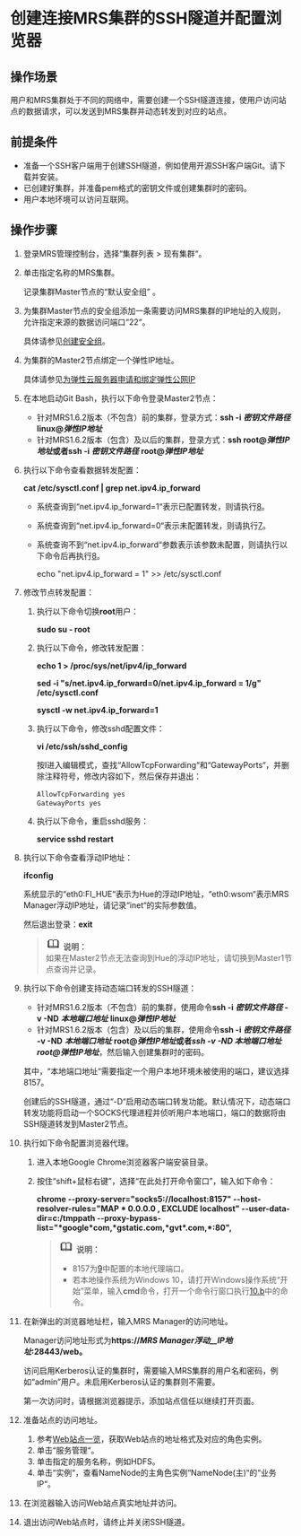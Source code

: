 # 创建连接MRS集群的SSH隧道并配置浏览器<a name="ZH-CN_TOPIC_0173178930"></a>

## 操作场景<a name="s4a7e0d6307154cbf9d34b23018da2c34"></a>

用户和MRS集群处于不同的网络中，需要创建一个SSH隧道连接，使用户访问站点的数据请求，可以发送到MRS集群并动态转发到对应的站点。

## 前提条件<a name="s843ccc0a68604f93818fce6344af36fc"></a>

-   准备一个SSH客户端用于创建SSH隧道，例如使用开源SSH客户端Git。请下载并安装。
-   已创建好集群，并准备pem格式的密钥文件或创建集群时的密码。
-   用户本地环境可以访问互联网。

## 操作步骤<a name="seb617a071f984232a97e461b5bfffe08"></a>

1.  登录MRS管理控制台，选择“集群列表  \>  现有集群“。
2.  单击指定名称的MRS集群。

    记录集群Master节点的“默认安全组” 。

3.  为集群Master节点的安全组添加一条需要访问MRS集群的IP地址的入规则，允许指定来源的数据访问端口“22“。

    具体请参见[创建安全组](https://support.huaweicloud.com/usermanual-vpc/zh-cn_topic_0013748715.html)。

4.  为集群的Master2节点绑定一个弹性IP地址。

    具体请参见[为弹性云服务器申请和绑定弹性公网IP](https://support.huaweicloud.com/usermanual-vpc/zh-cn_topic_0013748738.html)

5.  在本地启动Git Bash，执行以下命令登录Master2节点：
    -   针对MRS1.6.2版本（不包含）前的集群，登录方式：**ssh -i** _**密钥文件路径**_ **linux@**_**弹性IP地址**_
    -   针对MRS1.6.2版本（包含）及以后的集群，登录方式：**ssh root@_弹性IP地址_**或者**ssh -i** _**密钥文件路径**_ **root@**_**弹性IP地址**_

6.  执行以下命令查看数据转发配置：

    **cat /etc/sysctl.conf | grep net.ipv4.ip\_forward**

    -   系统查询到“net.ipv4.ip\_forward=1“表示已配置转发，则请执行[8](#l443dc566475c459399c4e15787485276)。
    -   系统查询到“net.ipv4.ip\_forward=0“表示未配置转发，则请执行[7](#l116ba5c37fe940bc8218c6e3989bfa2a)。
    -   系统查询不到“net.ipv4.ip\_forward“参数表示该参数未配置，则请执行以下命令后再执行[8](#l443dc566475c459399c4e15787485276)。

        echo "net.ipv4.ip\_forward = 1" \>\> /etc/sysctl.conf

7.  <a name="l116ba5c37fe940bc8218c6e3989bfa2a"></a>修改节点转发配置：
    1.  执行以下命令切换**root**用户：

        **sudo su - root**

    2.  执行以下命令，修改转发配置：

        **echo 1 \> /proc/sys/net/ipv4/ip\_forward**

        **sed -i "s/net.ipv4.ip\_forward=0/net.ipv4.ip\_forward = 1/g" /etc/sysctl.conf**

        **sysctl -w net.ipv4.ip\_forward=1**

    3.  执行以下命令，修改sshd配置文件：

        **vi /etc/ssh/sshd\_config**

        按I进入编辑模式，查找“AllowTcpForwarding“和“GatewayPorts“，并删除注释符号，修改内容如下，然后保存并退出：

        ```
        AllowTcpForwarding yes
        GatewayPorts yes
        ```

    4.  执行以下命令，重启sshd服务：

        **service sshd restart**

8.  <a name="l443dc566475c459399c4e15787485276"></a>执行以下命令查看浮动IP地址：

    **ifconfig**

    系统显示的“eth0:FI\_HUE“表示为Hue的浮动IP地址，“eth0:wsom“表示MRS Manager浮动IP地址，请记录“inet“的实际参数值。

    然后退出登录：**exit**

    >![](public_sys-resources/icon-note.gif) **说明：**   
    >如果在Master2节点无法查询到Hue的浮动IP地址，请切换到Master1节点查询并记录。  

9.  <a name="lcf3e5d4b24e645bdbb9a0100a0dca09d"></a>执行以下命令创建支持动态端口转发的SSH隧道：

    -   针对MRS1.6.2版本（不包含）前的集群，使用命令**ssh -i** **_密钥文件路径_  -v -ND** _**本地端口地址**_ **linux@_弹性IP地址_**
    -   针对MRS1.6.2版本（包含）及以后的集群，使用命令**ssh -i** **_密钥文件路径_  -v -ND** _**本地端口地址**_ **root@_弹性IP地址_**或者**_ssh -v -ND 本地端口地址 root@弹性IP地址_**，然后输入创建集群时的密码。

    其中，“本地端口地址“需要指定一个用户本地环境未被使用的端口，建议选择8157。

    创建后的SSH隧道，通过“-D“启用动态端口转发功能。默认情况下，动态端口转发功能将启动一个SOCKS代理进程并侦听用户本地端口，端口的数据将由SSH隧道转发到Master2节点。

10. 执行如下命令配置浏览器代理。
    1.  进入本地Google Chrome浏览器客户端安装目录。
    2.  <a name="l2d621fbf73a04b28a135923e3a74a4f3"></a>按住“shift+鼠标右键”，选择“在此处打开命令窗口”，输入如下命令：

        **chrome --proxy-server="socks5://localhost:8157" --host-resolver-rules="MAP \* 0.0.0.0 , EXCLUDE localhost" --user-data-dir=c:/tmppath --proxy-bypass-list="\*google\*com,\*gstatic.com,\*gvt\*.com,\*:80",**

        >![](public_sys-resources/icon-note.gif) **说明：**   
        >-   8157为[9](#lcf3e5d4b24e645bdbb9a0100a0dca09d)中配置的本地代理端口。  
        >-   若本地操作系统为Windows 10，请打开Windows操作系统“开始”菜单，输入**cmd**命令，打开一个命令行窗口执行[10.b](#l2d621fbf73a04b28a135923e3a74a4f3)中的命令。  


11. 在新弹出的浏览器地址栏，输入MRS Manager的访问地址。

    Manager访问地址形式为**https://_MRS Manager浮动__IP地址_:28443/web。**

    访问启用Kerberos认证的集群时，需要输入MRS集群的用户名和密码，例如“admin”用户。未启用Kerberos认证的集群则不需要。

    第一次访问时，请根据浏览器提示，添加站点信任以继续打开页面。

12. 准备站点的访问地址。
    1.  参考[Web站点一览](开源组件Web站点.md#sd893f53bb0b2400a8fe79f43dd2b7cf8)，获取Web站点的地址格式及对应的角色实例。
    2.  单击“服务管理“。
    3.  单击指定的服务名称，例如HDFS。
    4.  单击“实例“，查看NameNode的主角色实例“NameNode\(主\)“的“业务IP“。

13. 在浏览器输入访问Web站点真实地址并访问。
14. 退出访问Web站点时，请终止并关闭SSH隧道。

